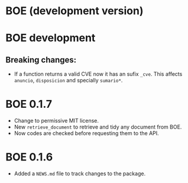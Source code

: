 # BOE (development version)

# BOE development

## Breaking changes: 

 * If a function returns a valid CVE now it has an sufix `_cve`. This affects `anuncio`, `disposicion` and specially `sumario*`.

# BOE 0.1.7

* Change to permissive MIT license.
* New `retrieve_document` to retrieve and tidy any document from BOE.
* Now codes are checked before requesting them to the API. 

# BOE 0.1.6

* Added a `NEWS.md` file to track changes to the package.
